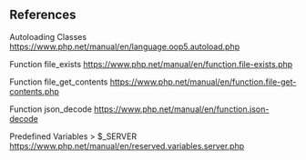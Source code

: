 ## References

Autoloading Classes  
https://www.php.net/manual/en/language.oop5.autoload.php

Function file_exists
https://www.php.net/manual/en/function.file-exists.php

Function file_get_contents
https://www.php.net/manual/en/function.file-get-contents.php

Function json_decode
https://www.php.net/manual/en/function.json-decode

Predefined Variables > $_SERVER
https://www.php.net/manual/en/reserved.variables.server.php


